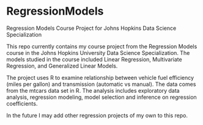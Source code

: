 # RegressionModels
Regression Models Course Project for Johns Hopkins Data Science Specialization

This repo currently contains my course project from the Regression Models course in the Johns Hopkins University Data Science Specialization. The models studied in the course included Linear Regression, Multivariate Regression, and Generalized Linear Models.

The project uses R to examine relationship between vehicle fuel efficiency (miles per gallon) and transmission (automatic vs manual). The data comes from the mtcars data set in R. The analysis includes exploratory data analysis, regression modeling, model selection and inference on regression coefficients.  

In the future I may add other regression projects of my own to this repo.
